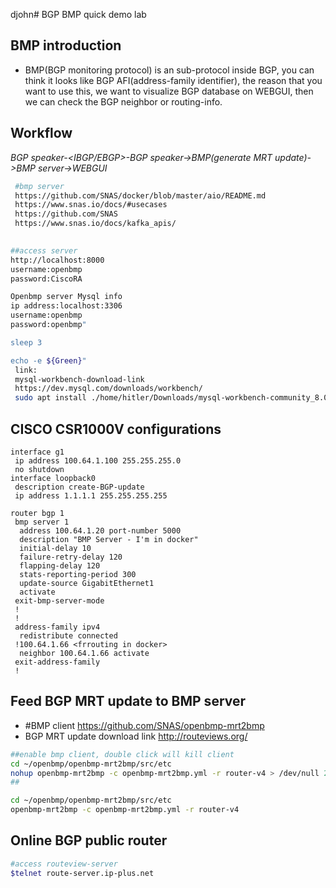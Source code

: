 djohn# BGP BMP quick demo lab
## BMP introduction
- BMP(BGP monitoring protocol) is an sub-protocol inside BGP, you can think it looks like BGP AFI(address-family identifier), the reason that you want to use this, we want to visualize BGP database on WEBGUI, then we can check the BGP neighbor or routing-info.
## Workflow

*BGP speaker-<IBGP/EBGP>-BGP speaker->BMP(generate MRT update)->BMP server->WEBGUI*

```sh 
 #bmp server
 https://github.com/SNAS/docker/blob/master/aio/README.md
 https://www.snas.io/docs/#usecases
 https://github.com/SNAS
 https://www.snas.io/docs/kafka_apis/

  
##access server 
http://localhost:8000
username:openbmp
password:CiscoRA

Openbmp server Mysql info
ip address:localhost:3306
username:openbmp
password:openbmp"

sleep 3

echo -e ${Green}"
 link:
 mysql-workbench-download-link
 https://dev.mysql.com/downloads/workbench/
 sudo apt install ./home/hitler/Downloads/mysql-workbench-community_8.0.21-1ubuntu20.04_amd64.deb
```
## CISCO CSR1000V configurations
```cisco
interface g1
 ip address 100.64.1.100 255.255.255.0
 no shutdown
interface loopback0
 description create-BGP-update
 ip address 1.1.1.1 255.255.255.255
 
router bgp 1
 bmp server 1
  address 100.64.1.20 port-number 5000
  description "BMP Server - I'm in docker"
  initial-delay 10
  failure-retry-delay 120
  flapping-delay 120
  stats-reporting-period 300
  update-source GigabitEthernet1
  activate
 exit-bmp-server-mode
 !       
 !
 address-family ipv4
  redistribute connected
 !100.64.1.66 <frrouting in docker> 
  neighbor 100.64.1.66 activate
 exit-address-family
 !
```
## Feed BGP MRT update to BMP server
- #BMP client
 https://github.com/SNAS/openbmp-mrt2bmp
- BGP MRT update download link
 http://routeviews.org/ 

```sh 
##enable bmp client, double click will kill client
cd ~/openbmp/openbmp-mrt2bmp/src/etc
nohup openbmp-mrt2bmp -c openbmp-mrt2bmp.yml -r router-v4 > /dev/null 2>&1 &
##

cd ~/openbmp/openbmp-mrt2bmp/src/etc
openbmp-mrt2bmp -c openbmp-mrt2bmp.yml -r router-v4
```
## Online BGP public router
```sh 
#access routeview-server
$telnet route-server.ip-plus.net
```